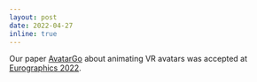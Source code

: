 ```yaml
---
layout: post
date: 2022-04-27
inline: true
---
```


Our paper [AvatarGo](/assets/pdf/avatarGo_shortEG2022.pdf) about animating VR avatars was accepted at [Eurographics 2022](https://eg2022.univ-reims.fr/).
